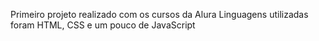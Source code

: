 Primeiro projeto realizado com os cursos da Alura
Linguagens utilizadas foram HTML, CSS e um pouco de JavaScript
